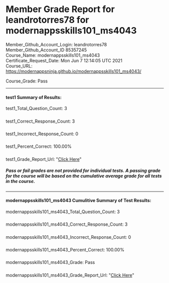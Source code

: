 # Member Grade Report for leandrotorres78 for modernappsskills101_ms4043  
   
Member_Github_Account_Login: leandrotorres78  
Member_Github_Account_ID 85357245  
Course_Name: modernappsskills101_ms4043  
Certificate_Request_Date: Mon Jun  7 12:14:05 UTC 2021  
Course_URL: https://modernappsninja.github.io/modernappsskills101_ms4043/  
   
Course_Grade: Pass
   
---  
#### test1 Summary of Results:  
test1_Total_Question_Count: 3
#####  
test1_Correct_Response_Count: 3
#####  
test1_Incorrect_Response_Count: 0
#####  
test1_Percent_Correct: 100.00%
#####  
test1_Grade_Report_Url: "[Click Here](https://github.com/modernappsninjas/leandrotorres78/blob/main/static/userdata/courses/modernappsskills101_ms4043/grade_report.pr76.test1.md)"
##### Pass or fail grades are not provided for individual tests. A passing grade for the course will be based on the cumulative average grade for all tests in the course.  
#####  
---  
#### modernappsskills101_ms4043 Cumulitive Summary of Test Results:  
modernappsskills101_ms4043_Total_Question_Count: 3  
#####  
modernappsskills101_ms4043_Correct_Response_Count: 3  
#####  
modernappsskills101_ms4043_Incorrect_Response_Count: 0 
#####  
modernappsskills101_ms4043_Percent_Correct: 100.00%  
#####  
modernappsskills101_ms4043_Grade: Pass  
#####  
modernappsskills101_ms4043_Grade_Report_Url: "[Click Here](https://github.com/modernappsninjas/leandrotorres78/blob/main/static/userdata/courses/modernappsskills101_ms4043/grade_report.pr77.modernappsskills101_ms4043.md)"
#####  
